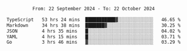 <div align="center">
<p style="text-align: center;">
<!--START_SECTION:waka-->

```txt
From: 22 September 2024 - To: 22 October 2024

TypeScript   53 hrs 24 mins  ███████████▓░░░░░░░░░░░░░   46.65 %
Markdown     34 hrs 38 mins  ███████▓░░░░░░░░░░░░░░░░░   30.25 %
JSON         4 hrs 35 mins   █░░░░░░░░░░░░░░░░░░░░░░░░   04.02 %
YAML         4 hrs 15 mins   █░░░░░░░░░░░░░░░░░░░░░░░░   03.71 %
Go           3 hrs 46 mins   ▓░░░░░░░░░░░░░░░░░░░░░░░░   03.29 %
```

<!--END_SECTION:waka-->
</p>
</div>
